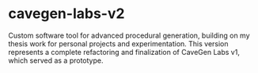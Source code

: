 # cavegen-labs-v2
 Custom software tool for advanced procedural generation, building on my thesis work for personal projects and experimentation. This version represents a complete refactoring and finalization of CaveGen Labs v1, which served as a prototype.
